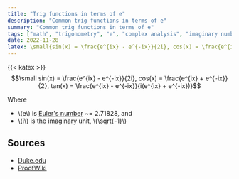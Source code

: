 ```yaml
---
title: "Trig functions in terms of e"
description: "Common trig functions in terms of e"
summary: "Common trig functions in terms of e"
tags: ["math", "trigonometry", "e", "complex analysis", "imaginary numbers"]
date: 2022-11-28
latex: \small{sin(x) = \frac{e^{ix} - e^{-ix}}{2i}, cos(x) = \frac{e^{ix} + e^{-ix}}{2}}
---
```

{{< katex >}}
$$\small sin(x) = \frac{e^{ix} - e^{-ix}}{2i}, cos(x) = \frac{e^{ix} + e^{-ix}}{2}, tan(x) = \frac{e^{ix} - e^{-ix}}{i(e^{ix} + e^{-ix})}$$

Where
* \\(e\\) is [Euler's number](https://en.wikipedia.org/wiki/E_(mathematical_constant)) ~= 2.71828, and
* \\(i\\) is the imaginary unit, \\(\sqrt{-1}\\)

## Sources
- [Duke.edu](http://webhome.phy.duke.edu/~rgb/Class/phy51/phy51/node15.html)
- [ProofWiki](https://proofwiki.org/wiki/Tangent_Exponential_Formulation)

